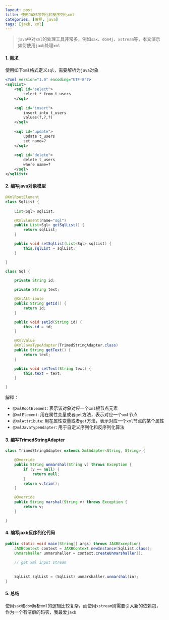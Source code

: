 ```yaml
---
layout: post
title: 使用JAXB序列化和反序列化xml
categories: [编程, java]
tags: [jaxb, xml]
---
```



> `java`中对`xml`的处理工具非常多，例如`sax`、`dom4j`、`xstream`等，本文演示如何使用`jaxb`处理`xml`

#### 1. 需求

使用如下`xml`格式定义`sql`，需要解析为`java`对象

```xml
<?xml version="1.0" encoding="UTF-8"?>
<sqlList>
	<sql id="select">
		select * from t_users
	</sql>
	
	<sql id="insert">
		insert into t_users 
		values(?,?,?)
	</sql>
	
	<sql id="update">
		update t_users 
		set name=?
	</sql>
	
	<sql id="delete">
		delete t_users 
		where name=?
	</sql>
</sqlList>
```

#### 2. 编写java对象模型
```java
@XmlRootElement
class SqlList {
	
	List<Sql> sqlList;

	@XmlElement(name="sql")
	public List<Sql> getSqlList() {
		return sqlList;
	}

	public void setSqlList(List<Sql> sqlList) {
		this.sqlList = sqlList;
	}

}

class Sql {

	private String id;

	private String text;

	@XmlAttribute
	public String getId() {
		return id;
	}

	public void setId(String id) {
		this.id = id;
	}

	@XmlValue
	@XmlJavaTypeAdapter(TrimedStringAdapter.class)
	public String getText() {
		return text;
	}

	public void setText(String text) {
		this.text = text;
	}

}

```

解释：
* `@XmlRootElement`: 表示该对象对应一个`xml`根节点元素
* `@XmlElement`: 用在属性变量或者`get`方法，表示对应一个`xml`节点
* `@XmlAttribute`: 用在属性变量或者`get`方法，表示对应一个`xml`节点的某个属性
* `@XmlJavaTypeAdapter`: 用于自定义序列化和反序列化算法

#### 3. 编写TrimedStringAdapter
```java
class TrimedStringAdapter extends XmlAdapter<String, String> {

	@Override
	public String unmarshal(String v) throws Exception {
		if (v == null) {
			return null;
		}
		return v.trim();
	}

	@Override
	public String marshal(String v) throws Exception {
		return v;
	}

}
```

#### 4. 编写jaxb反序列化代码
```java
public static void main(String[] args) throws JAXBException{
    JAXBContext context = JAXBContext.newInstance(SqlList.class);
    Unmarshaller unmarshaller = context.createUnmarshaller();
    
    // get xml input stream
    
    
    SqlList sqlList = (SqlList) unmarshaller.unmarshal(in);
}
```

#### 5. 总结

使用`sax`和`dom`解析`xml`的逻辑比较复杂，而使用`xstream`则需要引入新的依赖包，作为一个有洁癖的码农，我最爱`jaxb`